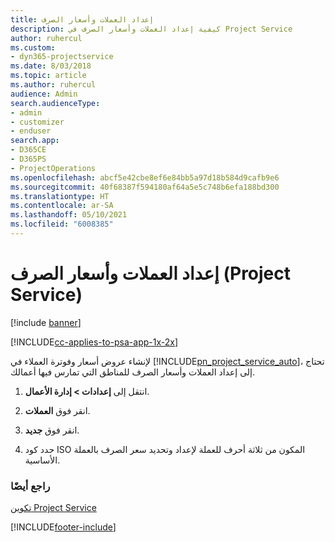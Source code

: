 ```yaml
---
title: إعداد العملات وأسعار الصرف
description: كيفية إعداد العملات وأسعار الصرف في Project Service
author: ruhercul
ms.custom:
- dyn365-projectservice
ms.date: 8/03/2018
ms.topic: article
ms.author: ruhercul
audience: Admin
search.audienceType:
- admin
- customizer
- enduser
search.app:
- D365CE
- D365PS
- ProjectOperations
ms.openlocfilehash: abcf5e42cbe8ef6e84bb5a97d18b584d9cafb9e6
ms.sourcegitcommit: 40f68387f594180af64a5e5c748b6efa188bd300
ms.translationtype: HT
ms.contentlocale: ar-SA
ms.lasthandoff: 05/10/2021
ms.locfileid: "6008385"
---
```

# <a name="set-up-currencies-and-exchange-rates-project-service"></a>إعداد العملات وأسعار الصرف (Project Service)

[!include [banner](../includes/psa-now-project-operations.md)]

[!INCLUDE[cc-applies-to-psa-app-1x-2x](../includes/cc-applies-to-psa-app-1x-2x.md)]

لإنشاء عروض أسعار وفوترة العملاء في [!INCLUDE[pn_project_service_auto](../includes/pn-project-service-auto.md)]، تحتاج إلى إعداد العملات وأسعار الصرف للمناطق التي تمارس فيها أعمالك.  
  
1.  انتقل إلى **إعدادات > إدارة الأعمال**.  
  
2.  انقر فوق **العملات‏‎**.  
  
3.  انقر فوق **جديد**.  
  
4.  حدد كود ISO المكون من ثلاثة أحرف للعملة لإعداد وتحديد سعر الصرف بالعملة الأساسية.  
  
### <a name="see-also"></a>راجع أيضًا  
 [تكوين Project Service](../psa/configure.md)


[!INCLUDE[footer-include](../includes/footer-banner.md)]